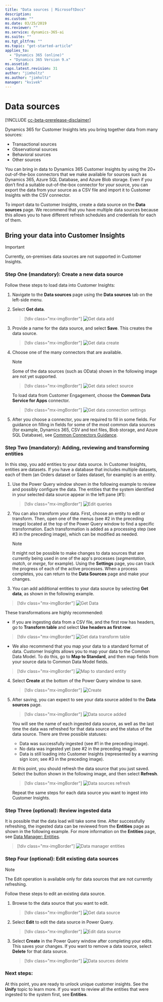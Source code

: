 ```yaml
---
title: "Data sources | MicrosoftDocs"
description: 
ms.custom: ""
ms.date: 03/25/2019
ms.reviewer: ""
ms.service: dynamics-365-ai
ms.suite: ""
ms.tgt_pltfrm: ""
ms.topic: "get-started-article"
applies_to: 
  - "Dynamics 365 (online)"
  - "Dynamics 365 Version 9.x"
ms.assetid: 
caps.latest.revision: 31
author: "jimholtz"
ms.author: "jimholtz"
manager: "kvivek"
---
```

# Data sources

[!INCLUDE [cc-beta-prerelease-disclaimer](../includes/cc-beta-prerelease-disclaimer.md)]

Dynamics 365 for Customer Insights lets you bring together data from many sources:

- Transactional sources 
- Observational sources
- Behavioral sources
- Other sources

You can bring in data to Dynamics 365 Customer Insights by using the 20+ out-of-the-box connectors that we make available for sources such as Dynamics 365, Azure SQL Database, and Azure Blob storage. Even if you don’t find a suitable out-of-the-box connector for your source, you can export the data from your source as a CSV file and import it to Customer Insights with the CSV connector. 

To import data to Customer Insights, create a data source on the **Data sources** page. We recommend that you have multiple data sources because this allows you to have different refresh schedules and credentials for each of them.

## Bring your data into Customer Insights 

> [!IMPORTANT]
> Currently, on-premises data sources are not supported in Customer Insights. 

### Step One (mandatory): Create a new data source

Follow these steps to load data into Customer Insights:

1. Navigate to the **Data sources** page using the **Data sources** tab on the left-side menu.

2. Select **Get data**.

   > [!div class="mx-imgBorder"] 
   > ![](media/data-manager-get-data-add.png "Get data add")

3. Provide a name for the data source, and select **Save**. This creates the data source. 

   > [!div class="mx-imgBorder"] 
   > ![](media/data-manager-get-data-create.png "Get data create")

4. Choose one of the many connectors that are available.
  
   >[!NOTE]
   > Some of the data sources (such as OData) shown in the following image are not yet supported. 

    > [!div class="mx-imgBorder"] 
    > ![](media/data-manager-get-select-source.png "Get data select source")

    To load data from Customer Engagement, choose the  **Common Data Service for Apps** connector.

     > [!div class="mx-imgBorder"] 
     > ![](media/data-manager-get-data-connection-settings.png "Get data connection settings")
   
5. After you choose a connector, you are required to fill in some fields. For guidance on filling in fields for some of the most common data sources (for example, Dynamics 365, CSV and text files, Blob storage, and Azure SQL Database), see [Common Connectors Guidance](pm-common-connectors.md).  


### Step Two (mandatory): Adding, reviewing and transforming entities

In this step, you add entities to your data source. In Customer Insights, entities are datasets. If you have a database that includes multiple datasets, each of them (an Orders dataset or Sales dataset, for example) is an entity. 

<!--note from editor: 
Also--is the Power Query window something customers are familiar with? Nimrod's comment: We may want to add a link to the Power Query documentation. The downside is that we use Embedded Power Query and as far as I know there is no documentation for that. so we might end refering the reader to a documentation with functionalities he can't find, etc-->

1. Use the Power Query window shown in the following example to review and possibly configure the data. The entities that the system identified in your selected data source appear in the left pane (#1):


   > [!div class="mx-imgBorder"] 
   > ![](media/data-manager-configure-edit-queries.png "Edit queries")

2. You can also transform your data. First, choose an entity to edit or transform. Then, open one of the menus (see #2 in the preceding image) located at the top of the Power Query window to find a specific transformation. Each transformation is added as a processing step (see #3 in the preceding image), which can be modified as needed.

   >[!NOTE]
   >It might not be possible to make changes to data sources that are currently being used in one of the app's processes (*segmentation*, *match*, or *merge*, for example). Using the **Settings** page, you can track the progress of each of the active processes. When a process completes, you can return to the **Data Sources** page and make your changes. 


3. You can add additional entities to your data source by selecting **Get data**, as shown in the following example.

  > [!div class="mx-imgBorder"] 
  > ![](media/data-source-get-data.png "Get Data")

 These transformations are highly recommended:

  - If you are ingesting data from a CSV file, and the first row has headers, go to **Transform table** and select **Use headers as first row**.

   > [!div class="mx-imgBorder"] 
   > ![](media/data-manager-get-data-transform-table.png "Get data transform table")

  - We also recommend that you map your data to a standard format of data. Customer Insights allows you to map your data to the Common Data Model. To do this, go to **Map to Standard**, and then map fields from your source data to Common Data Model fields.

   > [!div class="mx-imgBorder"] 
   > ![](media/data-manager-get-data-map-entity.png "Map to standard entity")

4. Select **Create** at the bottom of the Power Query window to save.

   > [!div class="mx-imgBorder"] 
   > ![](media/configure-data-edit-queries-create.png "Create")

5. After saving, you can expect to see your data source added to the **Data sources** page.

   > [!div class="mx-imgBorder"] 
   > ![](media/configure-data-datasource-added.png "Data source added")

   You will see the name of each ingested data source, as well as the last time the data was refreshed for that data source and the status of the data source. There are three possible statuses:

   - Data was successfully ingested (see #1 in the preceding image).
   - No data was ingested yet (see #2 in the preceding image).
   - Data is still loading into Customer Insights (represented by a warning sign icon; see #3 in the preceding image).

   At this point, you should refresh the data source that you just saved. Select the button shown in the following image, and then select **Refresh**.

   > [!div class="mx-imgBorder"] 
   > ![](media/configure-data-sources-refresh.png "Data sources refresh")

   Repeat the same steps for each data source you want to ingest into Customer Insights.

### Step Three (optional): Review ingested data

It is possible that the data load will take some time. After successfully refreshing, the ingested data can be reviewed from the **Entities** page as shown in the following example. For more information on the **Entities** page, see [Data Manager: Entities](pm-entities.md).

> [!div class="mx-imgBorder"] 
> ![](media/data-manager-entities-data.png "Data manager entities")

### Step Four (optional): Edit existing data sources

> [!NOTE]
> The Edit operation is available only for data sources that are not currently refreshing.

Follow these steps to edit an existing data source. 

1. Browse to the data source that you want to edit.

   > [!div class="mx-imgBorder"] 
   > ![](media/data-manager-get-data-source.png "Get data source")

2. Select **Edit** to edit the data source in Power Query.

   > [!div class="mx-imgBorder"] 
   > ![](media/configure-data-sources-edit2.png "Edit data source")

3. Select **Create** in the Power Query window after completing your edits. This saves your changes. If you want to remove a data source, select **Delete** for that data source.

   > [!div class="mx-imgBorder"] 
   > ![](media/configure-data-sources-delete.png "Data sources delete")

### Next steps:
<!--note from editor:  link to topics  JimH: I don't know what that topic is -->

At this point, you are ready to unlock unique customer insights. See the **Unify** topic to learn more. If you want to review all the entities that were ingested to the system first, see **Entities**. 

